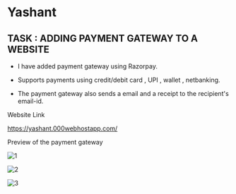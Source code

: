 # Yashant
## TASK : ADDING PAYMENT GATEWAY TO A WEBSITE

- I have added payment gateway using Razorpay.
* Supports payments using credit/debit card , UPI , wallet , netbanking.
+ The payment gateway also sends a email and a receipt to the recipient's email-id.

Website Link

https://yashant.000webhostapp.com/

Preview of the payment gateway

![1](https://user-images.githubusercontent.com/130983978/232468448-3652e9b9-281b-4559-ad33-dd8338b31245.png)

![2](https://user-images.githubusercontent.com/130983978/232468460-2ca30045-7dfe-47dc-9e10-939e1336668a.png)

![3](https://user-images.githubusercontent.com/130983978/232468462-df4f66d2-c01b-464e-a1a1-b9390b71b509.png)
